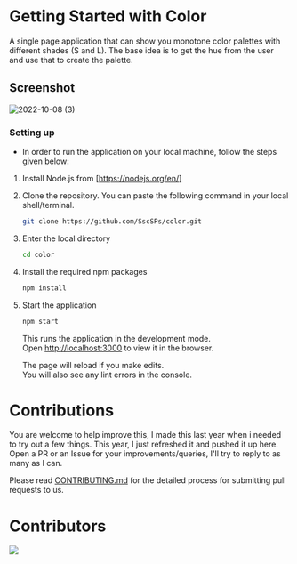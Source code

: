 # Getting Started with Color

A single page application that can show you monotone color palettes with different shades (S and L).
The base idea is to get the hue from the user and use that to create the palette. 

## Screenshot
![2022-10-08 (3)](https://user-images.githubusercontent.com/96677760/194740917-6bd01c21-6dd8-4f7f-9372-2dd796a9630c.png)


### Setting up

- In order to run the application on your local machine, follow the steps given below:

1. Install Node.js from [https://nodejs.org/en/] 
2. Clone the repository. You can paste the following command in your local shell/terminal.

   ```sh
   git clone https://github.com/SscSPs/color.git
   ```
3. Enter the local directory

   ```sh
   cd color
   ```
3. Install the required npm packages

   ```sh
   npm install
   ```
4. Start the application 
    ```sh
    npm start
   ```
   This runs the application in the development mode.\
   Open [http://localhost:3000](http://localhost:3000) to view it in the browser.

   The page will reload if you make edits.\
   You will also see any lint errors in the console.

# Contributions 

You are welcome to help improve this, I made this last year when i needed to try out a few things.
This year, I just refreshed it and pushed it up here.
Open a PR or an Issue for your improvements/queries, I'll try to reply to as many as I can.

Please read [CONTRIBUTING.md](CONTRIBUTING.md) for the detailed process for submitting pull requests to us.

# Contributors

<a href = "https://github.com/SscSPs/color/graphs/contributors">
  <img src = "https://contrib.rocks/image?repo=SscSPs/color"/>
</a>
